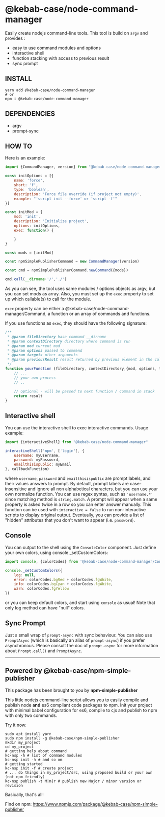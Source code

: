 @kebab-case/node-command-manager
================================

Easily create nodejs command-line tools. This tool is build on `argv` and provides :
- easy to use command modules and options
- interactive shell
- function stacking with access to previous result
- sync prompt

## INSTALL

```shell script
yarn add @kebab-case/node-command-manager
# or
npm i @kebab-case/node-command-manager
```

## DEPENDENCIES

- argv
- prompt-sync

## HOW TO

Here is an example:

```javascript
import {CommandManager, version} from "@kebab-case/node-command-manager"

const initOptions = [{
    name: 'force',
    short: 'f',
    type: 'boolean',
    description: 'Force file override (if project not empty)',
    example: "'script init --force' or 'script -f'"
}]

const initMod = {
    mod: 'init',
    description: 'Initialize project',
    options: initOptions,
    exec: function() {

    }
}

const mods = [initMod]

const npmSimplePublisherCommand = new CommandManager(version)

const cmd = npmSimplePublisherCommand.newCommand({mods})

cmd.call(__dirname+'/','./')
```

As you can see, the tool uses same modules / options objects as argv, but you can set mods as array.
Also, you must set up the `exec` property to set up which callable(s) to call for the module. 

`exec` property can be either a @kebab-case/node-command-manager/Command, a function or an array of 
commands and functions.

If you use functions as `exec`, they should have the following signature:
```javascript
/**
 * @param fileDirectory base command __dirname
 * @param contextDirectory directory where command is run
 * @param mod current mod
 * @param options passed to command
 * @param targets other arguments
 * @param previousResult result returned by previous element in the callstack, if any
 */
function yourFunction (fileDirectory, contextDirectory,{mod, options, targets}, previousResult) {
    // ... 
    // your own process
    // ..
    
    // optional - will be passed to next function / command in stack
    return result
}
```

## Interactive shell

You can use the interactive shell to exec interactive commands. Usage example:
```javascript
import {interactiveShell} from "@kebab-case/node-command-manager"

interactiveShell('npm', ['login'], {
    username: myUsername,
    password: myPassword,
    emailthisispublic: myEmail
}, callbackFunction)
```
where `username`, `password` and `emailthisispublic` are prompt labels, and their values answers to
prompt. By default, prompt labels are case-insensitive and ignore all non alphabetical characters,
but you can use your own normalize function. You can use regex syntax, such as `'username.*'` since
matching method is `string.match`.
A prompt will appear when a same property is asked twice in a row so you can enter answer manually.
This function can be used with `interactive = false` to run non-interactive scripts to display
original output.
Eventually, you can provide a list of "hidden" attributes that you don't want to appear (i.e.
`password`).

## Console
You can output to the shell using the `ConsoleColor` component. Just define your own colors,
using console._setCustomColors:
```javascript
import console, {colorCodes} from '@kebab-case/node-command-manager/ConsoleColor'

console._setCustomColors({
    log: null,
    error: colorCodes.bgRed + colorCodes.fgWhite,
    info: colorCodes.bgCyan + colorCodes.fgWhite,
    warn: colorCodes.fgYellow
})
```
or you can keep default colors, and start using `console` as usual!
Note that only log method can have "null" colors.

## Sync Prompt

Just a small wrap of `prompt-async` with sync behaviour. You can also use `PromptAsync` (which is
basically an alias of `prompt-async`) if you prefer asynchronous. Please consult the doc of
`prompt-async` for more information about `Prompt.call()` and `PromptAsync`.


-----------------------------------------
## Powered by @kebab-case/npm-simple-publisher

This package has been brought to you by **npm-simple-publisher**

This little nodejs command-line script allows you to easily compile and publish node **and** es6 compliant code 
packages to npm. Init your project with minimal babel configuration for es6, compile to cjs and 
publish to npm with only two commands.

Try it now:

```shell script
sudo apt install yarn
sudo npm install -g @kebab-case/npm-simple-publisher
mkdir my_project
cd my_project
# getting help about command
kc-nsp -h # list of command modules
kc-nsp init -h # and so on
# getting started
kc-nsp init -f # create project 
# ... do things in my_project/src, using proposed build or your own (not npm-friendly)
kc-nsp publish -t M|m|r # publish new Major / minor version or revision
```

Basically, that's all!

Find on npm: https://www.npmjs.com/package/@kebab-case/npm-simple-publisher